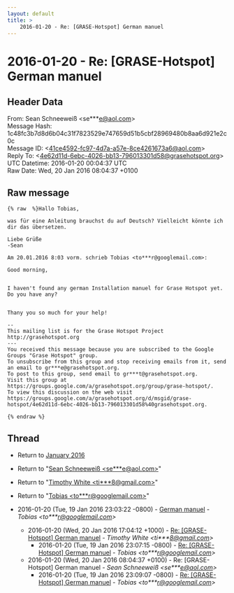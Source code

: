 ```yaml
---
layout: default
title: >
    2016-01-20 - Re: [GRASE-Hotspot] German manuel
---
```


# 2016-01-20 - Re: [GRASE-Hotspot] German manuel

## Header Data

From: Sean Schneeweiß \<se***e@aol.com\><br>
Message Hash: 1c48fc3b7d8d6b04c31f7823529e747659d51b5cbf28969480b8aa6d921e2c0c<br>
Message ID: \<41ce4592-fc97-4d7a-a57e-8ce4261673a6@aol.com\><br>
Reply To: \<4e62d11d-6ebc-4026-bb13-796013301d58@grasehotspot.org\><br>
UTC Datetime: 2016-01-20 00:04:37 UTC<br>
Raw Date: Wed, 20 Jan 2016 08:04:37 +0100<br>

## Raw message

```
{% raw  %}Hallo Tobias,

was für eine Anleitung brauchst du auf Deutsch? Vielleicht könnte ich dir das übersetzen.

Liebe Grüße
-Sean

Am 20.01.2016 8:03 vorm. schrieb Tobias <to***r@googlemail.com>:

Good morning, 


I haven't found any german Installation manuel for Grase Hotspot yet. Do you have any?


Thany you so much for your help!

-- 
This mailing list is for the Grase Hotspot Project http://grasehotspot.org
--- 
You received this message because you are subscribed to the Google Groups "Grase Hotspot" group.
To unsubscribe from this group and stop receiving emails from it, send an email to gr***e@grasehotspot.org.
To post to this group, send email to gr***t@grasehotspot.org.
Visit this group at https://groups.google.com/a/grasehotspot.org/group/grase-hotspot/.
To view this discussion on the web visit https://groups.google.com/a/grasehotspot.org/d/msgid/grase-hotspot/4e62d11d-6ebc-4026-bb13-796013301d58%40grasehotspot.org.

{% endraw %}
```

## Thread

+ Return to [January 2016](/archive/2016/01)

+ Return to "[Sean Schneeweiß <se***e<span>@</span>aol.com>](/authors/se___e_at_aol_com)"
+ Return to "[Timothy White <ti***8<span>@</span>gmail.com>](/authors/ti___8_at_gmail_com)"
+ Return to "[Tobias <to***r<span>@</span>googlemail.com>](/authors/to___r_at_googlemail_com)"

+ 2016-01-20 (Tue, 19 Jan 2016 23:03:22 -0800) - [German manuel](/archive/2016/01/987ac5f05d5a9cdba90e045a1fac7f4f3ed83cfd920f021e7d22dfaca3893c93) - _Tobias \<to***r@googlemail.com\>_
  + 2016-01-20 (Wed, 20 Jan 2016 17:04:12 +1000) - [Re: [GRASE-Hotspot] German manuel](/archive/2016/01/90555e7064b5b32aacfb0c7c35e4aa87a4d4606837c3e021b828fea23f0d99e4) - _Timothy White \<ti***8@gmail.com\>_
    + 2016-01-20 (Tue, 19 Jan 2016 23:07:15 -0800) - [Re: [GRASE-Hotspot] German manuel](/archive/2016/01/3a696c07077bdcd9aa45d47f40d23b4d4f5785d77a17e14071b27adf4ca2e097) - _Tobias \<to***r@googlemail.com\>_
  + 2016-01-20 (Wed, 20 Jan 2016 08:04:37 +0100) - Re: [GRASE-Hotspot] German manuel - _Sean Schneeweiß \<se***e@aol.com\>_
    + 2016-01-20 (Tue, 19 Jan 2016 23:09:07 -0800) - [Re: [GRASE-Hotspot] German manuel](/archive/2016/01/e136ca3970cdf8578d1a2d1125e5288d16e4a079252be442aea2f8a418df05fd) - _Tobias \<to***r@googlemail.com\>_

